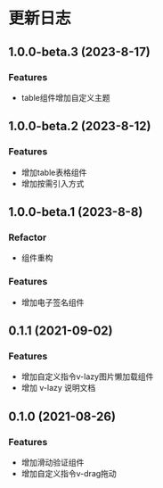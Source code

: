 # 更新日志
## 1.0.0-beta.3 (2023-8-17)

### Features

* table组件增加自定义主题

## 1.0.0-beta.2 (2023-8-12)

### Features

* 增加table表格组件
* 增加按需引入方式

## 1.0.0-beta.1 (2023-8-8)

### Refactor

* 组件重构

### Features

* 增加电子签名组件

## 0.1.1 (2021-09-02)

### Features

* 增加自定义指令v-lazy图片懒加载组件
* 增加 v-lazy 说明文档

## 0.1.0 (2021-08-26)

### Features

* 增加滑动验证组件
* 增加自定义指令v-drag拖动
